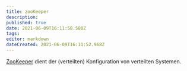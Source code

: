 ```yaml
---
title: zooKeeper
description: 
published: true
date: 2021-06-09T16:11:58.580Z
tags: 
editor: markdown
dateCreated: 2021-06-09T16:11:52.968Z
---
```


[ZooKeeper](https://zookeeper.apache.org/) dient der (verteilten) Konfiguration von verteilten Systemen.
